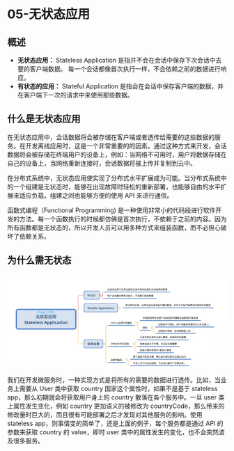 # 05-无状态应用

## 概述

- **无状态应用：** Stateless Application 是指并不会在会话中保存下次会话中去要的客户端数据。 每一个会话都像首次执行一样，不会依赖之前的数据进行响应。
- **有状态的应用：** Stateful Application 是指会在会话中保存客户端的数据，并在客户端下一次的请求中来使用那些数据。

## 什么是无状态应用

在无状态应用中，会话数据将会被存储在客户端或者透传给需要的这些数据的服务。在开发离线应用时，这是一个非常重要的的因素。通过这种方式来开发，会话数据将会被存储在终端用户的设备上，例如：当网络不可用时，用户将数据存储在自己的设备上，当网络重新连接时，会话数据将被上传并复制到云中。

在分布式系统中，无状态应用使实现了分布式水平扩展成为可能。当分布式系统中的一个组建是无状态时，能够在出现故障时轻松的重新部署，也能够自由的水平扩展来适应负载。组建之间也能够方便的使用 API 来进行通信。

函数式编程（Functional Programming) 是一种使用非常小的代码段进行软件开发的方法。每一个函数执行的时候都仿佛是首次执行，不依赖于之前的内容。因为所有函数都是无状态的，所以开发人员可以用多种方式来组装函数，而不必担心破坏了依赖关系。

## 为什么需无状态

![img](.\assets\0132bbd64c8b596.png)

我们在开发微服务时，一种实现方式是将所有的需要的数据进行透传。比如，当业务上需要从 User 类中获取 country 国家这个属性时，如果不是基于 stateless app，那么初期就会将获取用户身上的 country 散落在各个服务中。一旦 user 类上属性发生变化，例如 country 更加语义的被修改为 countryCode，那么带来的修改量时巨大的，而且很有可能部署之后才发现对其他服务的影响。使用 stateless app，则事情变的简单了，还是上面的例子，每个服务都是通过 API 的参数来获取 country 的 value，即时 user 类中的属性发生的变化，也不会突然波及很多服务。